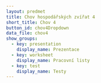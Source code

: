 ```yaml
---
layout: predmet
title: Chov hospodářských zvířat 4
short_title: Chov 4
button_id: chov4Dropdown
data_file: chov4
show_groups:
  - key: presentation
    display_name: Prezentace
  - key: worksheet
    display_name: Pracovní listy
  - key: test
    display_name: Testy
---
```

